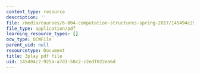 ```yaml
---
content_type: resource
description: ''
file: /media/courses/6-004-computation-structures-spring-2017/145494c2925aa7d158c2c2edf022ea6d_Um6UH_PRJ4k.pdf
file_type: application/pdf
learning_resource_types: []
ocw_type: OCWFile
parent_uid: null
resourcetype: Document
title: 3play pdf file
uid: 145494c2-925a-a7d1-58c2-c2edf022ea6d
---
```

